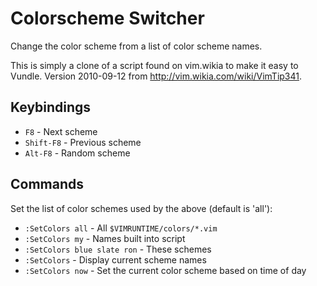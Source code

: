 # Colorscheme Switcher

Change the color scheme from a list of color scheme names.

This is simply a clone of a script found on vim.wikia to make it easy to
Vundle. Version 2010-09-12 from http://vim.wikia.com/wiki/VimTip341.

## Keybindings

* `F8` - Next scheme
* `Shift-F8` - Previous scheme
* `Alt-F8` - Random scheme

## Commands

Set the list of color schemes used by the above (default is 'all'):

* `:SetColors all` - All `$VIMRUNTIME/colors/*.vim`
* `:SetColors my` - Names built into script
* `:SetColors blue slate ron` - These schemes
* `:SetColors` - Display current scheme names
* `:SetColors now` - Set the current color scheme based on time of day
